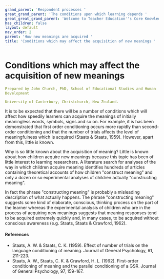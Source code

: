 ```yaml
---
grand_parent: 'Respondent processes '
great_grand_parent: 'The conditions upon which learning depends '
great_great_grand_parent: 'Welcome to Teacher Education''s Core Knowledge and Skills.'
has_children: false
layout: default
nav_order: 2
parent: 'How new meanings are acquired '
title: 'Conditions which may affect the acquisition of new meanings '
---
```

# Conditions which may affect the acquisition of new meanings


```yaml
Prepared by John Church, PhD, School of Educational Studies and Human
Development

University of Canterbury, Christchurch, New Zealand.
```


It is to be expected that there will be a number of conditions which
will affect how speedily learners can acquire the meanings of initially
meaningless words, symbols, signs and so on. For example, it is has been
demonstrated that first order conditioning occurs more rapidly than
second-order conditioning and that the number of trials affects the
level of meaningfulness which is acquired (Staats & Staats, 1959).
However, apart from this, little is known.

Why is so little known about the acquisition of meaning? Little is known
about how children acquire new meanings because this topic has been of
little interest to learning researchers. A literature search for
analyses of the way in which children acquire meaning identifies
hundreds of articles containing theoretical accounts of how children
"construct meaning" and only a dozen or so experimental analyses of
children actually "constructing meaning".

In fact the phrase "constructing meaning" is probably a misleading
description of what actually happens. The phrase "constructing meaning"
suggests some kind of elaborate, conscious, thinking process on the part
of the learner whereas the experimental analysis of children who are in
the process of acquiring new meanings suggests that meaning responses
tend to be acquired extremely quickly and, in many cases, to be acquired
without conscious awareness (e.g. Staats, Staats & Crawford, 1962).


#### References

-   Staats, A. W. & Staats, C. K. (1959). Effect of number of trials on
    the language conditioning of meaning. Journal of General Psychology,
    61, 211-223.
-   Staats, A. W., Staats, C. K. & Crawford, H. L. (1962). First-order
    conditioning of meaning and the parallel conditioning of a GSR.
    Journal of General Psychology, 97, 159-167.

